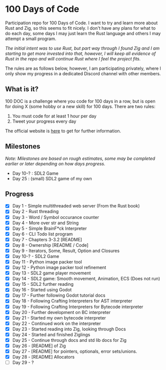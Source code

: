 # 100 Days of Code
Participation repo for 100 Days of Code. I want to try and learn more about Rust and Zig, so this seems to fit nicely. I don't have any plans for what to do each day, some days I may just learn the Rust language and others I may attempt a small program. 

*The initial intent was to use Rust, but part way through I found Zig and I am starting to get more invested into that, however, I will keep all evidence of Rust in the repo and will continue Rust where I feel the project fits.*

The rules are as follows below, however, I am participating privately, where I only show my progress in a dedicated Discord channel with other members.

## What is it?
100 DOC is a challenge where you code for 100 days in a row, but is open for doing X (some hobby or a new skill) for 100 days. There are two rules:
1. You must code for at least 1 hour per day
2. Tweet your progress every day

The official website is [here](https://www.100daysofcode.com/) to get for further information.

## Milestones
*Note: Milestones are based on rough estimates, some may be completed earlier or later depending on how days progress.*
- Day 10-? : SDL2 Game
- Day 25 : (small) SDL2 game of my own

## Progress
- [x] Day 1 - Simple multithreaded web server (From the Rust book)
- [x] Day 2 - Rust threading
- [x] Day 3 - Word / Symbol occurance counter
- [x] Day 4 - More over str and String
- [x] Day 5 - Simple BrainF*ck Interpreter
- [x] Day 6 - CLI Todo list program
- [x] Day 7 - Chapters 3-3.2 [README]
- [x] Day 8 - Ownership [README / Code]
- [x] Day 9 - Iterators, Some, Result, Option and Closures
- [x] Day 10-? - SDL2 Game
- [x] Day 11 - Python image packer tool
- [x] Day 12 - Python image packer tool refinement
- [x] Day 13 - SDL2 game player movement
- [x] Day 14 - SDL2 game: Smooth movement, Animation, ECS (Does not run)
- [x] Day 15 - SDL2 further reading
- [x] Day 16 - Started using Godot
- [x] Day 17 - Further following Godot tutorial docs
- [x] Day 18 - Following Crafting Interpreters for AST interpreter
- [x] Day 19 - Following Crafting Interpreters for Bytecode interpreter
- [x] Day 20 - Further development on BC interpreter
- [x] Day 21 - Started my own bytecode interpreter
- [x] Day 22 - Continued work on the interpreter
- [x] Day 23 - Started reading into Zig, looking through Docs
- [x] Day 24 - Started and finished Ziglings
- [x] Day 25 - Continue through docs and std lib docs for Zig
- [x] Day 26 - [README] of Zig
- [x] Day 27 - [README] for pointers, optionals, error sets/unions.
- [x] Day 28 - [README] Allocators
- [ ] Day 29 - ?